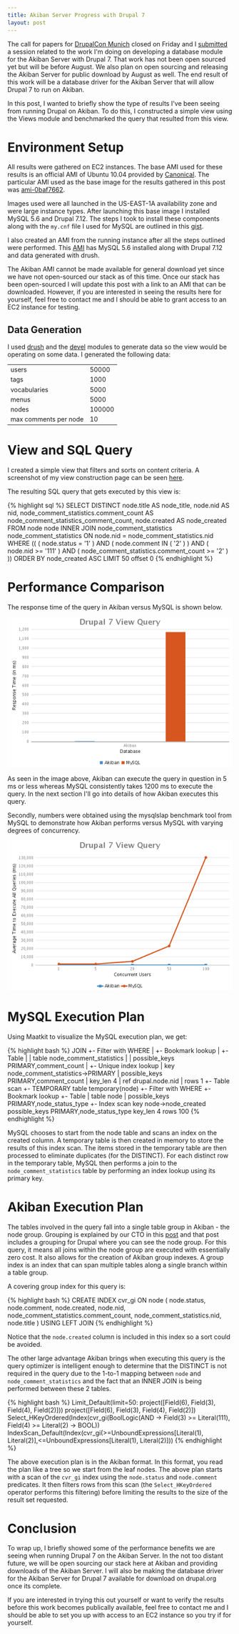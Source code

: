 ```yaml
--- 
title: Akiban Server Progress with Drupal 7
layout: post
---
```


The call for papers for [DrupalCon Munich][drupalcon] closed on Friday and I
[submitted][my_submission] a session related to the work I'm doing on 
developing a database module for the Akiban Server with Drupal 7. That work
has not been open sourced yet but will be before August. We also plan on 
open sourcing and releasing the Akiban Server for public download by August
as well. The end result of this work will be a database driver for the Akiban
Server that will allow Drupal 7 to run on Akiban.

In this post, I wanted to briefly show the type of results I've been seeing
from running Drupal on Akiban. To do this, I constructed a simple view using
the Views module and benchmarked the query that resulted from this view.

# Environment Setup

All results were gathered on EC2 instances. The base AMI used for these
results is an official AMI of Ubuntu 10.04 provided by [Canonical][images].
The particular AMI used as the base image for the results gathered in this post
was [ami-0baf7662][ami_link].

Images used were all launched in the US-EAST-1A availability zone and were
large instance types. After launching this base image I installed MySQL 5.6
and Drupal 7.12. The steps I took to install these components along with the
`my.cnf` file I used for MySQL are outlined in this [gist][ami_gist].

I also created an AMI from the running instance after all the steps outlined
were performed. This [AMI][full_ami] has MySQL 5.6 installed along with Drupal
7.12 and data generated with drush.

The Akiban AMI cannot be made available for general download yet since we have
not open-sourced our stack as of this time. Once our stack has been open-sourced
I will update this post with a link to an AMI that can be downloaded. However, if
you are interested in seeing the results here for yourself, feel free to contact 
me and I should be able to grant access to an EC2 instance for testing.

## Data Generation

I used [drush][drush_link] and the [devel][devel_link] modules to generate data
so the view would be operating on some data. I generated the following data:

<table>
  <tr>
    <td>users</td><td>50000</td>
  </tr>
  <tr>
    <td>tags</td><td>1000</td>
  </tr>
  <tr>
    <td>vocabularies</td><td>5000</td>
  </tr>
  <tr>
    <td>menus</td><td>5000</td>
  </tr>
  <tr>
    <td>nodes</td><td>100000</td>
  </tr>
  <tr>
    <td>max comments per node</td><td>10</td>
  </tr>
</table>

# View and SQL Query

I created a simple view that filters and sorts on content criteria. A screenshot
of my view construction page can be seen [here][view_shot].

The resulting SQL query that gets executed by this view is:

{% highlight sql %}
SELECT DISTINCT node.title                            AS node_title, 
                node.nid                              AS nid, 
                node_comment_statistics.comment_count AS 
                node_comment_statistics_comment_count, 
                node.created                          AS node_created 
FROM   node node 
       INNER JOIN node_comment_statistics node_comment_statistics 
         ON node.nid = node_comment_statistics.nid 
WHERE  (( ( node.status = '1' ) 
          AND ( node.comment IN ( '2' ) ) 
          AND ( node.nid >= '111' ) 
          AND ( node_comment_statistics.comment_count >= '2' ) ))
ORDER  BY node_created ASC 
LIMIT  50 offset 0 
{% endhighlight %}

# Performance Comparison

The response time of the query in Akiban versus MySQL is shown below.

<div>
  <img alt="Reponse time comparison." src="/images/drupal_view_response_time.png"/>
</div>

As seen in the image above, Akiban can execute the query in question in 5 ms or 
less whereas MySQL consistently takes 1200 ms to execute the query. In the next
section I'll go into details of how Akiban executes this query.

Secondly, numbers were obtained using the mysqlslap benchmark tool from MySQL 
to demonstrate how Akiban performs versus MySQL with varying degrees of concurrency.

<div>
  <img alt="Throughput comparison." src="/images/drupal_view_throughput.png"/>
</div>

# MySQL Execution Plan

Using Maatkit to visualize the MySQL execution plan, we get:

{% highlight bash %}
JOIN
+- Filter with WHERE
|  +- Bookmark lookup
|     +- Table
|     |  table          node_comment_statistics
|     |  possible_keys  PRIMARY,comment_count
|     +- Unique index lookup
|        key            node_comment_statistics->PRIMARY
|        possible_keys  PRIMARY,comment_count
|        key_len        4
|        ref            drupal.node.nid
|        rows           1
+- Table scan
   +- TEMPORARY
      table          temporary(node)
      +- Filter with WHERE
         +- Bookmark lookup
            +- Table
            |  table          node
            |  possible_keys  PRIMARY,node_status_type
            +- Index scan
               key            node->node_created
               possible_keys  PRIMARY,node_status_type
               key_len        4
               rows           100
{% endhighlight %}

MySQL chooses to start from the node table and scans an index on the created 
column. A temporary table is then created in memory to store the results of 
this index scan. The items stored in the temporary table are then processed to 
eliminate duplicates (for the DISTINCT). For each distinct row in the temporary
table, MySQL then performs a join to the `node_comment_statistics` table by 
performing an index lookup using its primary key.

# Akiban Execution Plan

The tables involved in the query fall into a single table group in Akiban - 
the node group. Grouping is explained by our CTO in this [post][grouping_post]
and that post includes a grouping for Drupal where you can see the node group.
For this query, it means all joins within the node group are executed with 
essentially zero cost. It also allows for the creation of Akiban group indexes. 
A group index is an index that can span multiple tables along a single branch 
within a table group.

A covering group index for this query is:

{% highlight bash %}
CREATE INDEX cvr_gi ON node
(
  node.status,
  node.comment,
  node.created,
  node.nid,
  node_comment_statistics.comment_count,
  node_comment_statistics.nid,
  node.title
) USING LEFT JOIN
{% endhighlight %}

Notice that the `node.created` column is included in this index so a sort could 
be avoided.

The other large advantage Akiban brings when executing this query is the query
optimizer is intelligent enough to determine that the DISTINCT is not required
in the query due to the 1-to-1 mapping between `node` and `node_comment_statistics`
and the fact that an INNER JOIN is being performed between these 2 tables.

{% highlight bash %}
Limit_Default(limit=50: project([Field(6), Field(3), Field(4), Field(2)]))
  project([Field(6), Field(3), Field(4), Field(2)])
    Select_HKeyOrdered(Index(cvr_gi(BoolLogic(AND -> Field(3) >= Literal(111), Field(4) >= Literal(2) -> BOOL))
      IndexScan_Default(Index(cvr_gi(>=UnboundExpressions[Literal(1), Literal(2)],<=UnboundExpressions[Literal(1), Literal(2)]))
{% endhighlight %}

The above execution plan is in the Akiban format. In this format, you read
the plan like a tree so we start from the leaf nodes. The above plan starts
with a scan of the `cvr_gi` index using the `node.status` and `node.comment`
predicates. It then filters rows from this scan (the `Select_HKeyOrdered`
operator performs this filtering) before limiting the results to the size
of the result set requested.

# Conclusion

To wrap up, I briefly showed some of the performance benefits we are seeing
when running Drupal 7 on the Akiban Server. In the not too distant future,
we will be open sourcing our stack here at Akiban and providing downloads of
the Akiban Server. I will also be making the database driver for the Akiban 
Server for Drupal 7 available for download on drupal.org once its complete.

If you are interested in trying this out yourself or want to verify the results
before this work becomes publically available, feel free to contact me and I
should be able to set you up with access to an EC2 instance so you try if for 
yourself.

[drupalcon]: http://munich2012.drupal.org/
[my_submission]: http://munich2012.drupal.org/program/sessions/building-new-database-driver-drupal-7
[images]: http://cloud-images.ubuntu.com/releases/10.04/release
[ami_link]: https://console.aws.amazon.com/ec2/home?region=us-east-1#launchAmi=ami-0baf7662
[full_ami]: https://console.aws.amazon.com/ec2/home?region=us-east-1#launchAmi=ami-2eef4a47
[drush_link]: http://drupal.org/project/drush
[devel_link]: http://drupal.org/project/devel
[ami_gist]: https://gist.github.com/2691521
[view_shot]: /images/view_screen_shot.png
[grouping_post]: http://www.akiban.com/blog/2011/04/18/grouping_explained
